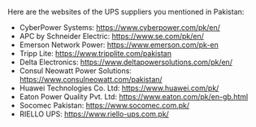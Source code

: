 Here are the websites of the UPS suppliers you mentioned in Pakistan:

- CyberPower Systems: https://www.cyberpower.com/pk/en/
- APC by Schneider Electric: https://www.se.com/pk/en/
- Emerson Network Power: https://www.emerson.com/pk-en
- Tripp Lite: https://www.tripplite.com/pakistan
- Delta Electronics: https://www.deltapowersolutions.com/pk/en/
- Consul Neowatt Power Solutions: https://www.consulneowatt.com/pakistan/
- Huawei Technologies Co. Ltd: https://www.huawei.com/pk/
- Eaton Power Quality Pvt. Ltd: https://www.eaton.com/pk/en-gb.html
- Socomec Pakistan: https://www.socomec.com.pk/
- RIELLO UPS: https://www.riello-ups.com.pk/
